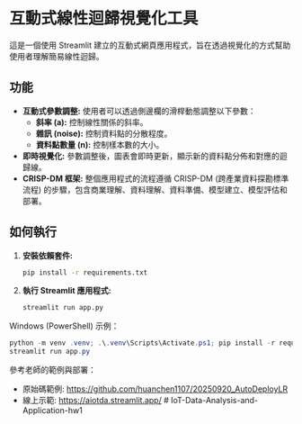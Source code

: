 # 互動式線性迴歸視覺化工具

這是一個使用 Streamlit 建立的互動式網頁應用程式，旨在透過視覺化的方式幫助使用者理解簡易線性迴歸。

## 功能

- **互動式參數調整:** 使用者可以透過側邊欄的滑桿動態調整以下參數：
  - **斜率 (a):** 控制線性關係的斜率。
  - **雜訊 (noise):** 控制資料點的分散程度。
  - **資料點數量 (n):** 控制樣本數的大小。
- **即時視覺化:** 參數調整後，圖表會即時更新，顯示新的資料點分佈和對應的迴歸線。
- **CRISP-DM 框架:** 整個應用程式的流程遵循 CRISP-DM (跨產業資料探勘標準流程) 的步驟，包含商業理解、資料理解、資料準備、模型建立、模型評估和部署。

## 如何執行

1. **安裝依賴套件:**
   ```bash
   pip install -r requirements.txt
   ```

2. **執行 Streamlit 應用程式:**
   ```bash
   streamlit run app.py
   ```

Windows (PowerShell) 示例：

```powershell
python -m venv .venv; .\.venv\Scripts\Activate.ps1; pip install -r requirements.txt
streamlit run app.py
```

參考老師的範例與部署：

- 原始碼範例: https://github.com/huanchen1107/20250920_AutoDeployLR
- 線上示範: https://aiotda.streamlit.app/
#   I o T - D a t a - A n a l y s i s - a n d - A p p l i c a t i o n - h w 1  
 